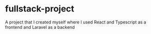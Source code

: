# fullstack-project
A project that I created myself where I used React and Typescript as a frontend and Laravel as a backend
